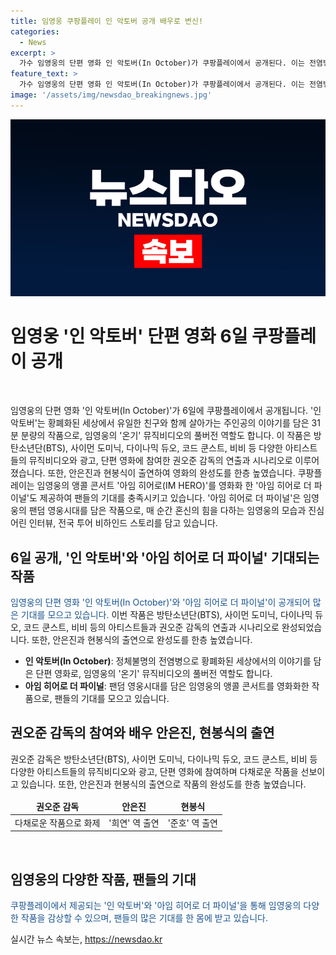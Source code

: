 ```yaml
---
title: 임영웅 쿠팡플레이 인 악토버 공개 배우로 변신!
categories:
  - News
excerpt: >
  가수 임영웅의 단편 영화 인 악토버(In October)가 쿠팡플레이에서 공개된다. 이는 전염병으로 황폐한 세상에서 유일한 친구와 생존하는 영웅의 이야기를 담았으며, 방탄소년단, 사이먼 도미닉 등의 아티스트들이 참여한 작품이다. 또한 앵콜 콘서트 아임 히어로(IM HERO)를 영화화한 아임 히어로 더 파이널도 함께 공개되어 팬들의 기대를 모으고 있다.
feature_text: >
  가수 임영웅의 단편 영화 인 악토버(In October)가 쿠팡플레이에서 공개된다. 이는 전염병으로 황폐한 세상에서 유일한 친구와 생존하는 영웅의 이야기를 담았으며, 방탄소년단, 사이먼 도미닉 등의 아티스트들이 참여한 작품이다. 또한 앵콜 콘서트 아임 히어로(IM HERO)를 영화화한 아임 히어로 더 파이널도 함께 공개되어 팬들의 기대를 모으고 있다.
image: '/assets/img/newsdao_breakingnews.jpg'
---
```


<p><img src="/assets/img/newsdao_breakingnews.jpg" alt="flaretime 속보" /></p>

<h1 data-ke-size="size26"><b>임영웅 '인 악토버' 단편 영화 6일 쿠팡플레이 공개</b></h1>

<p data-ke-size="size16">&nbsp;</p>

<p>임영웅의 단편 영화 '인 악토버(In October)'가 6일에 쿠팡플레이에서 공개됩니다. '인 악토버'는 황폐화된 세상에서 유일한 친구와 함께 살아가는 주인공의 이야기를 담은 31분 분량의 작품으로, 임영웅의 '온기' 뮤직비디오의 풀버전 역할도 합니다. 이 작품은 방탄소년단(BTS), 사이먼 도미닉, 다이나믹 듀오, 코드 쿤스트, 비비 등 다양한 아티스트들의 뮤직비디오와 광고, 단편 영화에 참여한 권오준 감독의 연출과 시나리오로 이루어졌습니다. 또한, 안은진과 현봉식이 출연하여 영화의 완성도를 한층 높였습니다. 쿠팡플레이는 임영웅의 앵콜 콘서트 '아임 히어로(IM HERO)'를 영화화 한 '아임 히어로 더 파이널'도 제공하여 팬들의 기대를 충족시키고 있습니다. '아임 히어로 더 파이널'은 임영웅의 팬덤 영웅시대를 담은 작품으로, 매 순간 혼신의 힘을 다하는 임영웅의 모습과 진심 어린 인터뷰, 전국 투어 비하인드 스토리를 담고 있습니다.</p></p>

<h2 data-ke-size="size26">6일 공개, '인 악토버'와 '아임 히어로 더 파이널' 기대되는 작품</h2>

<p data-ke-size="size16"><span style="color: #1a5490;">임영웅의 단편 영화 '인 악토버(In October)'와 '아임 히어로 더 파이널'이 공개되어 많은 기대를 모으고 있습니다. </span>이번 작품은 방탄소년단(BTS), 사이먼 도미닉, 다이나믹 듀오, 코드 쿤스트, 비비 등의 아티스트들과 권오준 감독의 연출과 시나리오로 완성되었습니다. 또한, 안은진과 현봉식의 출연으로 완성도를 한층 높였습니다.</p>

<ul>
<li><b>인 악토버(In October)</b>: 정체불명의 전염병으로 황폐화된 세상에서의 이야기를 담은 단편 영화로, 임영웅의 '온기' 뮤직비디오의 풀버전 역할도 합니다.</li>
<li><b>아임 히어로 더 파이널</b>: 팬덤 영웅시대를 담은 임영웅의 앵콜 콘서트를 영화화한 작품으로, 팬들의 기대를 모으고 있습니다.</li>
</ul>

<h2 data-ke-size="size26">권오준 감독의 참여와 배우 안은진, 현봉식의 출연</h2>

<p data-ke-size="size16">권오준 감독은 방탄소년단(BTS), 사이먼 도미닉, 다이나믹 듀오, 코드 쿤스트, 비비 등 다양한 아티스트들의 뮤직비디오와 광고, 단편 영화에 참여하며 다채로운 작품을 선보이고 있습니다. 또한, 안은진과 현봉식의 출연으로 작품의 완성도를 한층 높였습니다.</p>

<table>
<thead>
<tr>
<td style="text-align: center; height: 17px;"><b>권오준 감독</b></td>
<td style="text-align: center; height: 17px;"><b>안은진</b></td>
<td style="text-align: center; height: 17px;"><b>현봉식</b></td>
</tr>
</thead>
<tbody>
<tr>
<td style="text-align: center; height: 17px;">다채로운 작품으로 화제</td>
<td style="text-align: center; height: 17px;">'희연' 역 출연</td>
<td style="text-align: center; height: 17px;">'준호' 역 출연</td>
</tr>
</tbody>
</table>

<p data-ke-size="size16">&nbsp;</p>

<h2 data-ke-size="size26">임영웅의 다양한 작품, 팬들의 기대</h2>

<p data-ke-size="size16"><span style="color: #1a5490;">쿠팡플레이에서 제공되는 '인 악토버'와 '아임 히어로 더 파이널'을 통해 임영웅의 다양한 작품을 감상할 수 있으며, 팬들의 많은 기대를 한 몸에 받고 있습니다.</span></p>
실시간 뉴스 속보는, <a href="https://newsdao.kr" rel="dofollow">https://newsdao.kr</a>


